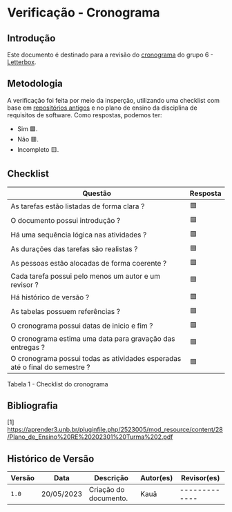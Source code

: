 # Verificação - Cronograma

## Introdução
Este documento é destinado para a revisão do [cronograma](https://github.com/Requisitos-de-Software/2023.1-Letterboxd/blob/master/docs/Planejamento/cronograma.md) do grupo 6 - [Letterbox](https://github.com/Requisitos-de-Software/2023.1-Letterboxd).

## Metodologia

A verificação foi feita por meio da insperção, utilizando uma checklist com base em [repositórios antigos](https://github.com/Requisitos-de-Software) e no plano de ensino da disciplina de requisitos de software. Como respostas, podemos ter: 

- Sim 🟩.
- Não 🟥.
- Incompleto 🟨.

## Checklist
|Questão|Resposta|
|-------|--------|
|As tarefas estão listadas de forma clara ?|🟩|
|O documento possui introdução ?|🟩|
|Há uma sequência lógica nas atividades ?|🟩|
|As durações das tarefas são realistas ?|🟩|
|As pessoas estão alocadas de forma coerente ?|🟩|
|Cada tarefa possui pelo menos um autor e um revisor ?|🟩|
|Há histórico de versão ?|🟩|
|As tabelas possuem referências ?|🟩|
|O cronograma possui datas de inicio e fim ?|🟩|
|O cronograma estima uma data para gravação das entregas ?|🟩|
|O cronograma possui todas as atividades esperadas até o final do semestre ? |🟩|

Tabela 1 - Checklist do cronograma

## Bibliografia
[1] https://aprender3.unb.br/pluginfile.php/2523005/mod_resource/content/28/Plano_de_Ensino%20RE%20202301%20Turma%202.pdf 

## Histórico de Versão

| Versão | Data          | Descrição                          | Autor(es)     |  Revisor(es)  |
| ------ | ------------- | ---------------------------------- | ------------- | ------------- |
| `1.0`  | 20/05/2023    | Criação do documento.              | Kauã          | ------------- |
